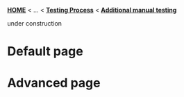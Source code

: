 <!-- Breadcrumb -->
[**HOME**](https://github.com/FeatureIDE/FeatureIDE/wiki) < ... < [**Testing Process**](https://github.com/FeatureIDE/FeatureIDE/wiki/Testing-Process) < [**Additional manual testing**](https://github.com/FeatureIDE/FeatureIDE/wiki/Additional-manual-testing)

<!-- Introduction --> 
under construction

<!-- Outline -->

<!-- Content -->
# Default page
# Advanced page